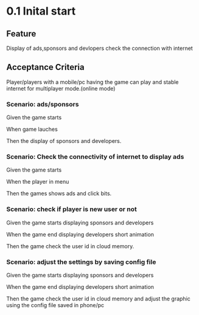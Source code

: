 # 0.1 Inital start

## Feature

Display of ads,sponsors and devlopers
check the connection with internet

## Acceptance Criteria

Player/players with a mobile/pc having the game can play
and stable internet for multiplayer mode.(online mode)

### Scenario: ads/sponsors

  Given the game starts

  When game lauches

  Then the display of sponsors and developers.

### Scenario: Check the connectivity of internet to display ads

  Given the game starts

  When the player in menu

  Then the games shows ads and click bits.
  
### Scenario: check if player is new user or not

  Given the game starts displaying sponsors and developers

  When the game end displaying developers short animation

  Then the game check the user id in cloud memory.

### Scenario: adjust the settings by saving config file

  Given the game starts displaying sponsors and developers

  When the game end displaying developers short animation

  Then the game check the user id in cloud memory and adjust
  the graphic using the config file saved in phone/pc

